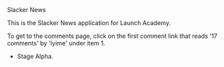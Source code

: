 Slacker News

This is the Slacker News application for Launch Academy. 

To get to the comments page, click on the first comment link that reads '17 comments' by 'lyime' under item 1.

* Stage Alpha.